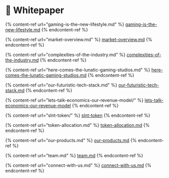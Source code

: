 # 👋 Whitepaper

{% content-ref url="gaming-is-the-new-lifestyle.md" %}
[gaming-is-the-new-lifestyle.md](gaming-is-the-new-lifestyle.md)
{% endcontent-ref %}

{% content-ref url="market-overview.md" %}
[market-overview.md](market-overview.md)
{% endcontent-ref %}

{% content-ref url="complexities-of-the-industry.md" %}
[complexities-of-the-industry.md](complexities-of-the-industry.md)
{% endcontent-ref %}

{% content-ref url="here-comes-the-lunatic-gaming-studios.md" %}
[here-comes-the-lunatic-gaming-studios.md](here-comes-the-lunatic-gaming-studios.md)
{% endcontent-ref %}

{% content-ref url="our-futuristic-tech-stack.md" %}
[our-futuristic-tech-stack.md](our-futuristic-tech-stack.md)
{% endcontent-ref %}

{% content-ref url="lets-talk-economics-our-revenue-model/" %}
[lets-talk-economics-our-revenue-model](lets-talk-economics-our-revenue-model/)
{% endcontent-ref %}

{% content-ref url="slnt-token/" %}
[slnt-token](slnt-token/)
{% endcontent-ref %}

{% content-ref url="token-allocation.md" %}
[token-allocation.md](token-allocation.md)
{% endcontent-ref %}

{% content-ref url="our-products.md" %}
[our-products.md](our-products.md)
{% endcontent-ref %}

{% content-ref url="team.md" %}
[team.md](team.md)
{% endcontent-ref %}

{% content-ref url="connect-with-us.md" %}
[connect-with-us.md](connect-with-us.md)
{% endcontent-ref %}
